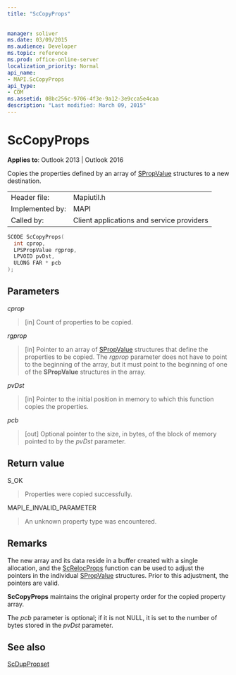 ```yaml
---
title: "ScCopyProps"
 
 
manager: soliver
ms.date: 03/09/2015
ms.audience: Developer
ms.topic: reference
ms.prod: office-online-server
localization_priority: Normal
api_name:
- MAPI.ScCopyProps
api_type:
- COM
ms.assetid: 08bc256c-9706-4f3e-9a12-3e9cca5e4caa
description: "Last modified: March 09, 2015"
---
```


# ScCopyProps

  
  
**Applies to**: Outlook 2013 | Outlook 2016 
  
Copies the properties defined by an array of [SPropValue](spropvalue.md) structures to a new destination. 
  
|||
|:-----|:-----|
|Header file:  <br/> |Mapiutil.h  <br/> |
|Implemented by:  <br/> |MAPI  <br/> |
|Called by:  <br/> |Client applications and service providers  <br/> |
   
```cpp
SCODE ScCopyProps(
  int cprop,
  LPSPropValue rgprop,
  LPVOID pvDst,
  ULONG FAR * pcb
);
```

## Parameters

 _cprop_
  
> [in] Count of properties to be copied. 
    
 _rgprop_
  
> [in] Pointer to an array of [SPropValue](spropvalue.md) structures that define the properties to be copied. The  _rgprop_ parameter does not have to point to the beginning of the array, but it must point to the beginning of one of the **SPropValue** structures in the array. 
    
 _pvDst_
  
> [in] Pointer to the initial position in memory to which this function copies the properties. 
    
 _pcb_
  
> [out] Optional pointer to the size, in bytes, of the block of memory pointed to by the  _pvDst_ parameter. 
    
## Return value

S_OK
  
> Properties were copied successfully.
    
MAPI_E_INVALID_PARAMETER
  
> An unknown property type was encountered.
    
## Remarks

The new array and its data reside in a buffer created with a single allocation, and the [ScRelocProps](screlocprops.md) function can be used to adjust the pointers in the individual [SPropValue](spropvalue.md) structures. Prior to this adjustment, the pointers are valid. 
  
 **ScCopyProps** maintains the original property order for the copied property array. 
  
The  _pcb_ parameter is optional; if it is not NULL, it is set to the number of bytes stored in the  _pvDst_ parameter. 
  
## See also



[ScDupPropset](scduppropset.md)

